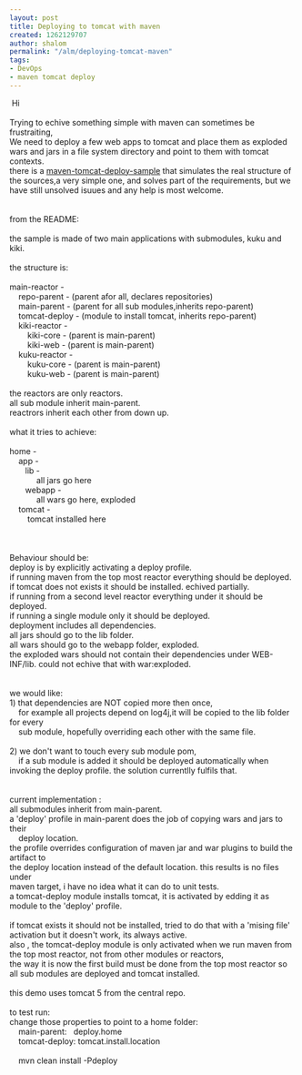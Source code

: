 ```yaml
---
layout: post
title: Deploying to tomcat with maven
created: 1262129707
author: shalom
permalink: "/alm/deploying-tomcat-maven"
tags:
- DevOps
- maven tomcat deploy
---
```

<p>&nbsp;Hi<br />
<br />
Trying to echive something simple with maven can sometimes be frustraiting,<br />
We need to deploy a few web apps to tomcat and place them as exploded wars and jars in a file system directory and point to them with tomcat contexts.<br />
there is a <a href="http://github.com/Tikal-Fuse/maven-tomcat-deploy-sample">maven-tomcat-deploy-sample</a><qtlend></qtlend> that simulates the real structure of the sources,a very simple one, and solves part of the requirements, but we have still unsolved isuues and any help is most welcome.<br />
<br />
<br />
from the README:<br />
<br />
the sample is made of two main applications with submodules, kuku and kiki.<br />
<br />
the structure is:<br />
<br />
main-reactor -<br />
&nbsp;&nbsp;&nbsp; repo-parent - (parent afor all, declares repositories)<br />
&nbsp;&nbsp;&nbsp; main-parent - (parent for all sub modules,inherits repo-parent)<br />
&nbsp;&nbsp;&nbsp; tomcat-deploy - (module to install tomcat, inherits repo-parent)<br />
&nbsp;&nbsp;&nbsp; kiki-reactor -<br />
&nbsp;&nbsp;&nbsp;&nbsp;&nbsp;&nbsp;&nbsp; kiki-core - (parent is main-parent)<br />
&nbsp;&nbsp;&nbsp;&nbsp;&nbsp;&nbsp;&nbsp; kiki-web - (parent is main-parent)<br />
&nbsp;&nbsp;&nbsp; kuku-reactor -<br />
&nbsp;&nbsp;&nbsp;&nbsp;&nbsp;&nbsp;&nbsp; kuku-core - (parent is main-parent)<br />
&nbsp;&nbsp;&nbsp;&nbsp;&nbsp;&nbsp;&nbsp; kuku-web - (parent is main-parent)<br />
<br />
the reactors are only reactors.<br />
all sub module inherit main-parent.<br />
reactrors inherit each other from down up.<br />
<br />
what it tries to achieve:<br />
<br />
home -<br />
&nbsp;&nbsp;&nbsp; app -<br />
&nbsp;&nbsp;&nbsp;&nbsp;&nbsp;&nbsp; lib -<br />
&nbsp;&nbsp;&nbsp;&nbsp;&nbsp;&nbsp;&nbsp;&nbsp;&nbsp;&nbsp;&nbsp; all jars go here<br />
&nbsp;&nbsp;&nbsp;&nbsp;&nbsp;&nbsp; webapp -<br />
&nbsp;&nbsp;&nbsp;&nbsp;&nbsp;&nbsp;&nbsp;&nbsp;&nbsp;&nbsp;&nbsp; all wars go here, exploded<br />
&nbsp;&nbsp;&nbsp; tomcat -<br />
&nbsp;&nbsp;&nbsp;&nbsp;&nbsp;&nbsp;&nbsp; tomcat installed here<br />
<br />
&nbsp;<br />
<br />
Behaviour should be:<br />
deploy is by explicitly activating a deploy profile.<br />
if running maven from the top most reactor everything should be deployed.<br />
if tomcat does not exists it should be installed. echived partially.<br />
if running from a second level reactor everything under it should be deployed.<br />
if running a single module only it should be deployed.<br />
deployment includes all dependencies.<br />
all jars should go to the lib folder.<br />
all wars should go to the webapp folder, exploded.<br />
the exploded wars should not contain their dependencies under WEB-INF/lib. could not echive that with war:exploded.<br />
<br />
<br />
we would like:<br />
1) that dependencies are NOT copied more then once,<br />
&nbsp;&nbsp;&nbsp; for example all projects depend on log4j,it will be copied to the lib folder for every<br />
&nbsp;&nbsp;&nbsp; sub module, hopefully overriding each other with the same file.<br />
<br />
2) we don't want to touch every sub module pom,<br />
&nbsp;&nbsp;&nbsp; if a sub module is added it should be deployed automatically when invoking the deploy profile. the solution currentlly fulfils that.<br />
<br />
&nbsp;<br />
current implementation :<br />
all submodules inherit from main-parent.<br />
a 'deploy' profile in main-parent does the job of copying wars and jars to their<br />
&nbsp;&nbsp;&nbsp; deploy location.<br />
the profile overrides configuration of maven jar and war plugins to build the artifact to<br />
the deploy location instead of the default location. this results is no files under<br />
maven target, i have no idea what it can do to unit tests.<br />
a tomcat-deploy module installs tomcat, it is activated by edding it as module to the 'deploy' profile.<br />
<br />
if tomcat exists it should not be installed, tried to do that with a 'mising file' activation but it doesn't work, its always active.<br />
also , the tomcat-deploy module is only activated when we run maven from the top most reactor, not from other modules or reactors,<br />
the way it is now the first build must be done from the top most reactor so all sub modules are deployed and tomcat installed.<br />
<br />
this demo uses tomcat 5 from the central repo.<br />
<br />
to test run:<br />
change those properties to point to a home folder:<br />
&nbsp;&nbsp;&nbsp; main-parent:&nbsp;&nbsp; deploy.home<br />
&nbsp;&nbsp;&nbsp; tomcat-deploy: tomcat.install.location<br />
<br />
&nbsp;&nbsp;&nbsp; mvn clean install -Pdeploy<br />
<br />
&nbsp;</p>
